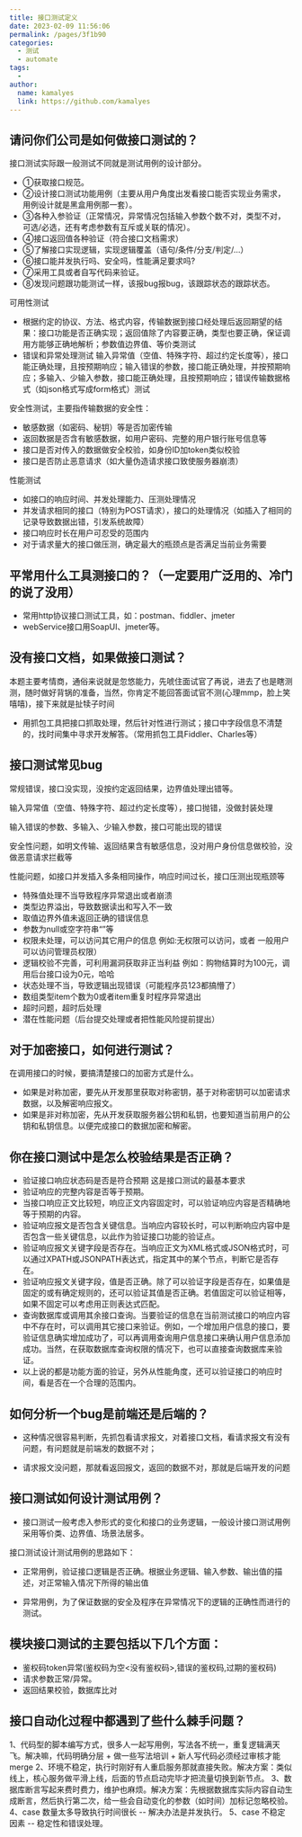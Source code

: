 ```yaml
---
title: 接口测试定义
date: 2023-02-09 11:56:06
permalink: /pages/3f1b90
categories:
  - 测试
  - automate
tags:
  - 
author: 
  name: kamalyes
  link: https://github.com/kamalyes
---
```

## 请问你们公司是如何做接口测试的？

接口测试实际跟一般测试不同就是测试用例的设计部分。
- ①获取接口规范。
- ②设计接口测试功能用例（主要从用户角度出发看接口能否实现业务需求，用例设计就是黑盒用例那一套）。
- ③各种入参验证（正常情况，异常情况包括输入参数个数不对，类型不对，可选/必选，还有考虑参数有互斥或关联的情况）。
- ④接口返回值各种验证（符合接口文档需求）
- ⑤了解接口实现逻辑，实现逻辑覆盖（语句/条件/分支/判定/…）
- ⑥接口能并发执行吗、安全吗，性能满足要求吗?
- ⑦采用工具或者自写代码来验证。
- ⑧发现问题跟功能测试一样，该报bug报bug，该跟踪状态的跟踪状态。

可用性测试 
- 根据约定的协议、方法、格式内容，传输数据到接口经处理后返回期望的结果：接口功能是否正确实现；返回值除了内容要正确，类型也要正确，保证调用方能够正确地解析；参数值边界值、等价类测试
- 错误和异常处理测试 输入异常值（空值、特殊字符、超过约定长度等），接口能正确处理，且按预期响应；输入错误的参数，接口能正确处理，并按预期响应；多输入、少输入参数，接口能正确处理，且按预期响应；错误传输数据格式（如json格式写成form格式）测试

安全性测试，主要指传输数据的安全性：
- 敏感数据（如密码、秘钥）等是否加密传输
- 返回数据是否含有敏感数据，如用户密码、完整的用户银行账号信息等
- 接口是否对传入的数据做安全校验，如身份ID加token类似校验
- 接口是否防止恶意请求（如大量伪造请求接口致使服务器崩溃）

性能测试
- 如接口的响应时间、并发处理能力、压测处理情况
- 并发请求相同的接口（特别为POST请求），接口的处理情况（如插入了相同的记录导致数据出错，引发系统故障）
- 接口响应时长在用户可忍受的范围内
- 对于请求量大的接口做压测，确定最大的瓶颈点是否满足当前业务需要

## 平常用什么工具测接口的？（一定要用广泛用的、冷门的说了没用）
- 常用http协议接口测试工具，如：postman、fiddler、jmeter
- webService接口用SoapUI、jmeter等。

## 没有接口文档，如果做接口测试？
本题主要考情商，通俗来说就是忽悠能力，先唬住面试官了再说，进去了也是瞎测测，随时做好背锅的准备，当然，你肯定不能回答面试官不测(心理mmp，脸上笑嘻嘻)，接下来就是扯犊子时间
- 用抓包工具把接口抓取处理，然后针对性进行测试；接口中字段信息不清楚的，找时间集中寻求开发解答。（常用抓包工具Fiddler、Charles等）

## 接口测试常见bug
常规错误，接口没实现，没按约定返回结果，边界值处理出错等。

输入异常值（空值、特殊字符、超过约定长度等），接口抛错，没做封装处理

输入错误的参数、多输入、少输入参数，接口可能出现的错误

安全性问题，如明文传输、返回结果含有敏感信息，没对用户身份信息做校验，没做恶意请求拦截等

性能问题，如接口并发插入多条相同操作，响应时间过长，接口压测出现瓶颈等

- 特殊值处理不当导致程序异常退出或者崩溃
- 类型边界溢出，导致数据读出和写入不一致
- 取值边界外值未返回正确的错误信息
- 参数为null或空字符串“”等
- 权限未处理，可以访问其它用户的信息 例如:无权限可以访问，或者 一般用户可以访问管理员权限）
- 逻辑校验不完善，可利用漏洞获取非正当利益  例如：购物结算时为100元，调用后台接口设为0元，哈哈
- 状态处理不当，导致逻辑出现错误（可能程序员123都搞懵了）
- 数组类型item个数为0或者item重复时程序异常退出
- 超时问题，超时后处理
- 潜在性能问题（后台提交处理或者把性能风险提前提出）


## 对于加密接口，如何进行测试？
在调用接口的时候，要搞清楚接口的加密方式是什么。
- 如果是对称加密，要先从开发那里获取对称密钥，基于对称密钥可以加密请求数据，以及解密响应报文。
- 如果是非对称加密，先从开发获取服务器公钥和私钥，也要知道当前用户的公钥和私钥信息。以便完成接口的数据加密和解密。

## 你在接口测试中是怎么校验结果是否正确？
- 验证接口响应状态码是否是符合预期 这是接口测试的最基本要求
- 验证响应的完整内容是否等于预期。
- 当接口响应正文比较短，响应正文内容固定时，可以验证响应内容是否精确地等于预期的内容。
- 验证响应报文是否包含关键信息。当响应内容较长时，可以判断响应内容中是否包含一些关键信息，以此作为验证接口功能的验证点。
- 验证响应报文关键字段是否存在。当响应正文为XML格式或JSON格式时，可以通过XPATH或JSONPATH表达式，指定其中的某个节点，判断它是否存在。
- 验证响应报文关键字段，值是否正确。除了可以验证字段是否存在，如果值是固定的或有确定规则的，还可以验证其值是否正确。若值固定可以验证相等，如果不固定可以考虑用正则表达式匹配。
- 查询数据库或调用其余接口查询。当要验证的信息在当前测试接口的响应内容中不存在时，可以调用其它接口来验证。例如，一个增加用户信息的接口，要验证信息确实增加成功了，可以再调用查询用户信息接口来确认用户信息添加成功。当然，在获取数据库查询权限的情况下，也可以直接查询数据库来验证。
- 以上说的都是功能方面的验证，另外从性能角度，还可以验证接口的响应时间，看是否在一个合理的范围内。

## 如何分析一个bug是前端还是后端的？
- 这种情况很容易判断，先抓包看请求报文，对着接口文档，看请求报文有没有问题，有问题就是前端发的数据不对；

- 请求报文没问题，那就看返回报文，返回的数据不对，那就是后端开发的问题

## 接口测试如何设计测试用例？
- 接口测试一般考虑入参形式的变化和接口的业务逻辑，一般设计接口测试用例采用等价类、边界值、场景法居多。

接口测试设计测试用例的思路如下：

- 正常用例，验证接口逻辑是否正确。根据业务逻辑、输入参数、输出值的描述，对正常输入情况下所得的输出值

- 异常用例，为了保证数据的安全及程序在异常情况下的逻辑的正确性而进行的测试。

## 模块接口测试的主要包括以下几个方面：
- 鉴权码token异常(鉴权码为空<没有鉴权码>,错误的鉴权码,过期的鉴权码)
- 请求参数正常/异常。
- 返回结果校验，数据库比对

## 接口自动化过程中都遇到了些什么棘手问题？
1、代码型的脚本编写方式，很多人一起写用例，写法各不统一，重复逻辑满天飞。解决嘛，代码明确分层 + 做一些写法培训 + 新人写代码必须经过审核才能 merge
2、环境不稳定，执行时刚好有人重启服务那就直接失败。解决方案：类似线上，核心服务做平滑上线，后面的节点启动完毕才把流量切换到新节点。
3、数据库断言写起来费时费力，维护也麻烦。解决方案：先根据数据库实际内容自动生成断言，然后执行第二次，给一些会自动变化的参数（如时间）加标记忽略校验。
4、case 数量太多导致执行时间很长 -- 解决办法是并发执行。
5、case 不稳定因素 -- 稳定性和错误处理。
